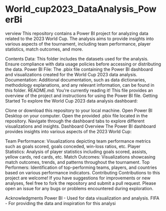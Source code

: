 # World_cup2023_DataAnalysis_PowerBi

verview
This repository contains a Power BI project for analyzing data related to the 2023 World Cup. The analysis aims to provide insights into various aspects of the tournament, including team performance, player statistics, match outcomes, and more.

Contents
Data: This folder includes the datasets used for the analysis. Ensure compliance with data usage policies before accessing or distributing the data.
Power BI File: The .pbix file containing the Power BI dashboard and visualizations created for the World Cup 2023 data analysis.
Documentation: Additional documentation, such as data dictionaries, methodology explanations, and any relevant information, can be found in this folder.
README.md: You're currently reading it! This file provides an overview of the project and instructions for using the Power BI file.
Getting Started
To explore the World Cup 2023 data analysis dashboard:

Clone or download this repository to your local machine.
Open Power BI Desktop on your computer.
Open the provided .pbix file located in the repository.
Navigate through the dashboard tabs to explore different visualizations and insights.
Dashboard Overview
The Power BI dashboard provides insights into various aspects of the 2023 World Cup:

Team Performance: Visualizations depicting team performance metrics such as goals scored, goals conceded, win-loss ratios, etc.
Player Statistics: Analysis of player statistics including goals scored, assists, yellow cards, red cards, etc.
Match Outcomes: Visualizations showcasing match outcomes, trends, and patterns throughout the tournament.
Top Performers: Identification of top-performing teams, players, and countries based on various performance indicators.
Contributing
Contributions to this project are welcome! If you have suggestions for improvements or new analyses, feel free to fork the repository and submit a pull request. Please open an issue for any bugs or problems encountered during exploration.

Acknowledgments
Power BI - Used for data visualization and analysis.
FIFA - For providing the data and inspiration for this analysi
